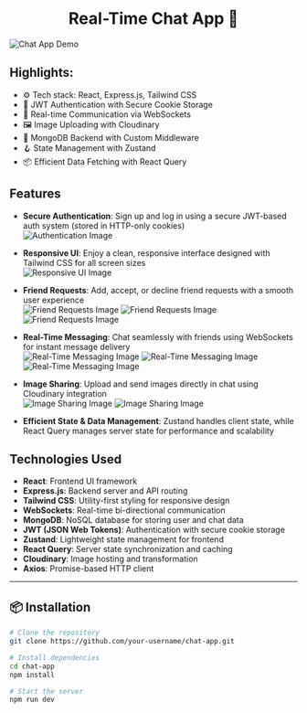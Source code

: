 <h1 align="center">Real-Time Chat App 💬</h1>

![Chat App Demo](./docs/chat-app-demo.png)

## Highlights:

- ⚙️ Tech stack: React, Express.js, Tailwind CSS
- 🔐 JWT Authentication with Secure Cookie Storage
- 🧵 Real-time Communication via WebSockets
- 🖼️ Image Uploading with Cloudinary
- 🍃 MongoDB Backend with Custom Middleware
- 🪝 State Management with Zustand
- 📦 Efficient Data Fetching with React Query

## Features

- **Secure Authentication**: Sign up and log in using a secure JWT-based auth system (stored in HTTP-only cookies)  
  ![Authentication Image](./docs/authentication.png)

- **Responsive UI**: Enjoy a clean, responsive interface designed with Tailwind CSS for all screen sizes  
  ![Responsive UI Image](./docs/responsive-UI.png)

- **Friend Requests**: Add, accept, or decline friend requests with a smooth user experience  
  ![Friend Requests Image](./docs/friend-requests-1.png)
  ![Friend Requests Image](./docs/friend-requests-2.png)
  ![Friend Requests Image](./docs/friend-requests-3.png)

- **Real-Time Messaging**: Chat seamlessly with friends using WebSockets for instant message delivery  
  ![Real-Time Messaging Image](./docs/messaging-3.png)
  ![Real-Time Messaging Image](./docs/messaging-1.png)
  ![Real-Time Messaging Image](./docs/messaging-2.png)

- **Image Sharing**: Upload and send images directly in chat using Cloudinary integration  
  ![Image Sharing Image](./docs/image-sharing-1.png)
  ![Image Sharing Image](./docs/image-sharing-2.png)

- **Efficient State & Data Management**: Zustand handles client state, while React Query manages server state for performance and scalability

## Technologies Used

- **React**: Frontend UI framework
- **Express.js**: Backend server and API routing
- **Tailwind CSS**: Utility-first styling for responsive design
- **WebSockets**: Real-time bi-directional communication
- **MongoDB**: NoSQL database for storing user and chat data
- **JWT (JSON Web Tokens)**: Authentication with secure cookie storage
- **Zustand**: Lightweight state management for frontend
- **React Query**: Server state synchronization and caching
- **Cloudinary**: Image hosting and transformation
- **Axios**: Promise-based HTTP client

---

## 📦 Installation

```bash
# Clone the repository
git clone https://github.com/your-username/chat-app.git

# Install dependencies
cd chat-app
npm install

# Start the server
npm run dev